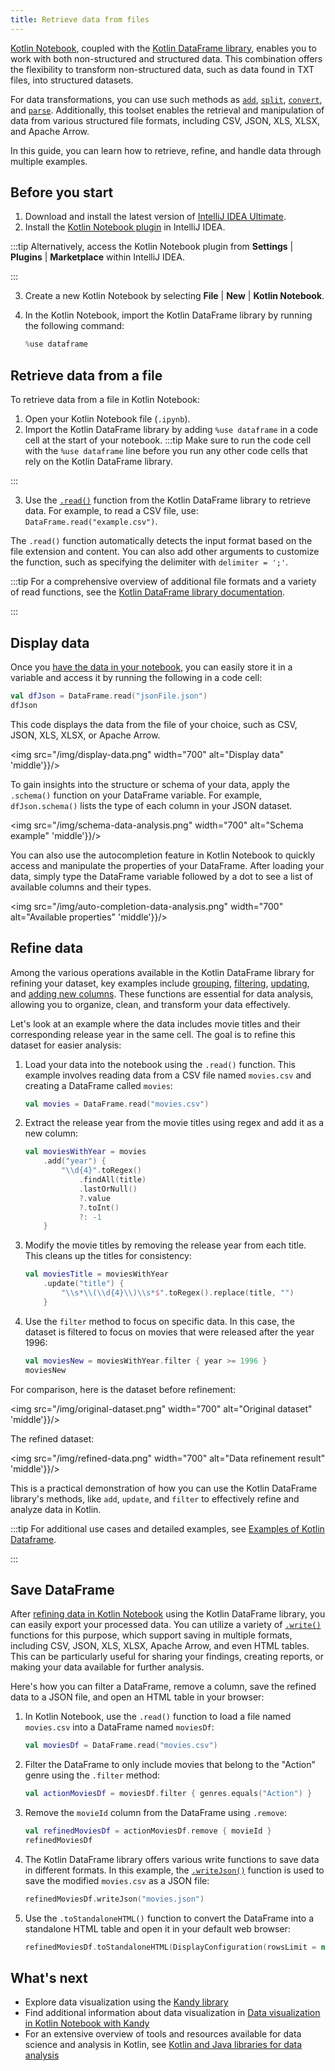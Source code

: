 ```yaml
---
title: Retrieve data from files
---
```



[Kotlin Notebook](kotlin-notebook-overview.md), coupled with the [Kotlin DataFrame library](https://kotlin.github.io/dataframe/gettingstarted.html), enables 
you to work with both non-structured and structured data. This combination offers the flexibility to transform non-structured data, 
such as data found in TXT files, into structured datasets. 

For data transformations, you can use such methods as [`add`](https://kotlin.github.io/dataframe/adddf.html), [`split`](https://kotlin.github.io/dataframe/split.html),
[`convert`](https://kotlin.github.io/dataframe/convert.html), and [`parse`](https://kotlin.github.io/dataframe/parse.html). 
Additionally, this toolset enables the retrieval and manipulation of data from various structured file formats, 
including CSV, JSON, XLS, XLSX, and Apache Arrow.

In this guide, you can learn how to retrieve, refine, and handle data through multiple examples.

## Before you start

1. Download and install the latest version of [IntelliJ IDEA Ultimate](https://www.jetbrains.com/idea/download/?section=mac).
2. Install the [Kotlin Notebook plugin](https://plugins.jetbrains.com/plugin/16340-kotlin-notebook) in IntelliJ IDEA.

:::tip
    Alternatively, access the Kotlin Notebook plugin from **Settings** | **Plugins** | **Marketplace** within IntelliJ IDEA.

:::
   

3. Create a new Kotlin Notebook by selecting **File** | **New** | **Kotlin Notebook**.
4. In the Kotlin Notebook, import the Kotlin DataFrame library by running the following command:

   ```kotlin
   %use dataframe
   ```

## Retrieve data from a file

To retrieve data from a file in Kotlin Notebook:

1. Open your Kotlin Notebook file (`.ipynb`).
2. Import the Kotlin DataFrame library by adding `%use dataframe` in a code cell at the start of your notebook.
:::tip
    Make sure to run the code cell with the `%use dataframe` line before you run any other code cells that rely on the Kotlin DataFrame library.

:::
   

3. Use the [`.read()`](https://kotlin.github.io/dataframe/read.html) function from the Kotlin DataFrame library to retrieve data. 
For example, to read a CSV file, use: `DataFrame.read("example.csv")`.

The `.read()` function automatically detects the input format based on the file extension and content.
You can also add other arguments to customize the function, such as specifying the delimiter with `delimiter = ';'`.

:::tip
For a comprehensive overview of additional file formats and a variety of read functions, see the 
[Kotlin DataFrame library documentation](https://kotlin.github.io/dataframe/read.html).

:::


## Display data

Once you [have the data in your notebook](#retrieve-data-from-a-file), you can easily store it in a variable and access it by running the 
following in a code cell: 

```kotlin
val dfJson = DataFrame.read("jsonFile.json")
dfJson
```

This code displays the data from the file of your choice, such as CSV, JSON, XLS, XLSX, or Apache Arrow.

<img src="/img/display-data.png" width="700" alt="Display data"  'middle'}}/>

To gain insights into the structure or schema of your data, apply the `.schema()` function on your DataFrame variable. 
For example, `dfJson.schema()` lists the type of each column in your JSON dataset.

<img src="/img/schema-data-analysis.png" width="700" alt="Schema example"  'middle'}}/>

You can also use the autocompletion feature in Kotlin Notebook to quickly access and manipulate the properties of your 
DataFrame. After loading your data, simply type the DataFrame variable followed by a dot to see a list of available columns 
and their types.

<img src="/img/auto-completion-data-analysis.png" width="700" alt="Available properties"  'middle'}}/>

## Refine data

Among the various operations available in the Kotlin DataFrame library for refining your dataset, key examples include [grouping](https://kotlin.github.io/dataframe/group.html),
[filtering](https://kotlin.github.io/dataframe/filter.html), [updating](https://kotlin.github.io/dataframe/update.html), 
and [adding new columns](https://kotlin.github.io/dataframe/add.html). These functions are essential for data analysis, allowing you to organize, clean, and 
transform your data effectively. 

Let's look at an example where the data includes movie titles and their corresponding release year in the same cell. 
The goal is to refine this dataset for easier analysis:

1. Load your data into the notebook using the `.read()` function. This example involves reading data from a CSV file named 
`movies.csv` and creating a DataFrame called `movies`:

   ```kotlin
   val movies = DataFrame.read("movies.csv")
   ```

2. Extract the release year from the movie titles using regex and add it as a new column:

   ```kotlin
   val moviesWithYear = movies
       .add("year") { 
           "\\d{4}".toRegex()
               .findAll(title)
               .lastOrNull()
               ?.value
               ?.toInt()
               ?: -1
       }
   ```

3. Modify the movie titles by removing the release year from each title. 
This cleans up the titles for consistency:

   ```kotlin
   val moviesTitle = moviesWithYear
       .update("title") {
           "\\s*\\(\\d{4}\\)\\s*$".toRegex().replace(title, "")
       }
   ```

4. Use the `filter` method to focus on specific data. 
In this case, the dataset is filtered to focus on movies that were released after the year 1996:

   ```kotlin
   val moviesNew = moviesWithYear.filter { year >= 1996 }
   moviesNew
   ```

For comparison, here is the dataset before refinement:

<img src="/img/original-dataset.png" width="700" alt="Original dataset"  'middle'}}/>

The refined dataset:

<img src="/img/refined-data.png" width="700" alt="Data refinement result"  'middle'}}/>

This is a practical demonstration of how you can use the Kotlin DataFrame library's methods, like `add`, `update`, and `filter` to 
effectively refine and analyze data in Kotlin.

:::tip
For additional use cases and detailed examples, see [Examples of Kotlin Dataframe](https://github.com/Kotlin/dataframe/tree/master/examples).

:::


## Save DataFrame

After [refining data in Kotlin Notebook](#refine-data) using the Kotlin DataFrame library, you can easily export your processed 
data. You can utilize a variety of [`.write()`](https://kotlin.github.io/dataframe/write.html) functions for this purpose, which support saving in multiple formats,
including CSV, JSON, XLS, XLSX, Apache Arrow, and even HTML tables.
This can be particularly useful for sharing your findings, creating reports, or making your data available for further analysis.

Here's how you can filter a DataFrame, remove a column, save the refined data to a JSON file, and open an HTML table 
in your browser:

1. In Kotlin Notebook, use the `.read()` function to load a file named
`movies.csv` into a DataFrame named `moviesDf`:

   ```kotlin
   val moviesDf = DataFrame.read("movies.csv")
   ```

2. Filter the DataFrame to only include movies that belong to the "Action" genre using the `.filter` method:

   ```kotlin
   val actionMoviesDf = moviesDf.filter { genres.equals("Action") }
   ```

3. Remove the `movieId` column from the DataFrame using `.remove`:

   ```kotlin
   val refinedMoviesDf = actionMoviesDf.remove { movieId }
   refinedMoviesDf
   ```

4. The Kotlin DataFrame library offers various write functions to save data in different formats. In this example, 
the [`.writeJson()`](https://kotlin.github.io/dataframe/write.html#writing-to-json) function is used to save the modified `movies.csv` as a JSON file:

   ```kotlin
   refinedMoviesDf.writeJson("movies.json")
   ```

5. Use the `.toStandaloneHTML()` function to convert the DataFrame into a standalone HTML 
table and open it in your default web browser:

   ```kotlin
   refinedMoviesDf.toStandaloneHTML(DisplayConfiguration(rowsLimit = null)).openInBrowser()
   ```

## What's next

* Explore data visualization using the [Kandy library](https://kotlin.github.io/kandy/examples.html)
* Find additional information about data visualization in [Data visualization in Kotlin Notebook with Kandy](data-analysis-visualization.md)
* For an extensive overview of tools and resources available for data science and analysis in Kotlin, see [Kotlin and Java libraries for data analysis](data-analysis-libraries.md)
